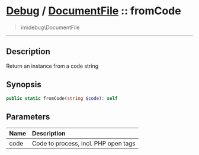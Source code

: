 # [Debug](debug.md) / [DocumentFile](debug-DocumentFile.md) :: fromCode
 > im\debug\DocumentFile
____

## Description
Return an instance from a code string

## Synopsis
```php
public static fromCode(string $code): self
```

## Parameters
| Name | Description |
| :--- | :---------- |
| code | Code to process, incl. PHP open tags |
